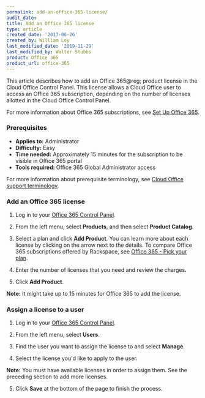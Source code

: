 ```yaml
---
permalink: add-an-office-365-license/
audit_date: 
title: Add an Office 365 license
type: article
created_date: '2017-06-26'
created_by: William Loy
last_modified_date: '2019-11-29'
last_modified_by: Walter Stubbs
product: Office 365
product_url: office-365
---
```


This article describes how to add an Office 365@reg; product license in the Cloud Office Control Panel. This license allows a Cloud Office user to access an Office 365 subscription, depending on the number of licenses allotted in the Cloud Office Control Panel.

For more information about Office 365 subscriptions, see [Set Up Office 365](/how-to/set-up-office-365).

### Prerequisites

- **Applies to:** Administrator
- **Difficulty:** Easy
- **Time needed:** Approximately 15 minutes for the subscription to be visible in Office 365 portal
- **Tools required:** Office 365 Global Administrator access

For more information about prerequisite terminology, see [Cloud Office support terminology](/how-to/cloud-office-support-terminology).


### Add an Office 365 license

1. 	Log in to your [Office 365 Control Panel](https://office365.cp.rackspace.com).

2.  From the left menu, select **Products**, and then select **Product Catalog**.

3.  Select a plan and click **Add Product**. You can learn more about each license by clicking on the arrow next to the details. To compare Office 365 subscriptions offered by Rackspace, see [Office 365 - Pick your plan](https://www.rackspace.com/office-365/pick-your-plan).

3. Enter the number of licenses that you need and review the charges.

4. Click **Add Product**.

**Note:** It might take up to 15 minutes for Office 365 to add the license.

### Assign a license to a user

1.	Log in to your [Office 365 Control Panel](https://office365.cp.rackspace.com).

2.	From the left menu, select **Users**.

3.  Find the user you want to assign the license to and select **Manage**.

4.  Select the license you'd like to apply to the user.

**Note:** You must have available licenses in order to assign them. See the preceding section to add more licenses.

5.  Click **Save** at the bottom of the page to finish the process.

